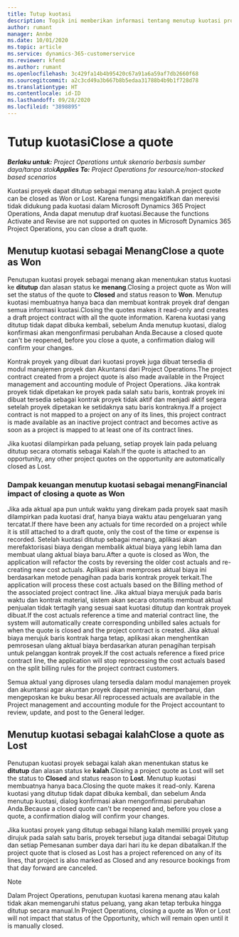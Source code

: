 ```yaml
---
title: Tutup kuotasi
description: Topik ini memberikan informasi tentang menutup kuotasi proyek di Project Operations.
author: rumant
manager: Annbe
ms.date: 10/01/2020
ms.topic: article
ms.service: dynamics-365-customerservice
ms.reviewer: kfend
ms.author: rumant
ms.openlocfilehash: 3c429fa14b4b95420c67a91a6a59af7db2660f68
ms.sourcegitcommit: a2c3cd49a3b667b8b5edaa31788b4b9b1f728d78
ms.translationtype: HT
ms.contentlocale: id-ID
ms.lasthandoff: 09/28/2020
ms.locfileid: "3898895"
---
```

# <a name="close-a-quote"></a><span data-ttu-id="847b4-103">Tutup kuotasi</span><span class="sxs-lookup"><span data-stu-id="847b4-103">Close a quote</span></span>

<span data-ttu-id="847b4-104">_**Berlaku untuk:** Project Operations untuk skenario berbasis sumber daya/tanpa stok_</span><span class="sxs-lookup"><span data-stu-id="847b4-104">_**Applies To:** Project Operations for resource/non-stocked based scenarios_</span></span>

<span data-ttu-id="847b4-105">Kuotasi proyek dapat ditutup sebagai menang atau kalah.</span><span class="sxs-lookup"><span data-stu-id="847b4-105">A project quote can be closed as Won or Lost.</span></span> <span data-ttu-id="847b4-106">Karena fungsi mengaktifkan dan merevisi tidak didukung pada kuotasi dalam Microsoft Dynamics 365 Project Operations, Anda dapat menutup draf kuotasi.</span><span class="sxs-lookup"><span data-stu-id="847b4-106">Because the functions Activate and Revise are not supported on quotes in Microsoft Dynamics 365 Project Operations, you can close a draft quote.</span></span>

## <a name="close-a-quote-as-won"></a><span data-ttu-id="847b4-107">Menutup kuotasi sebagai Menang</span><span class="sxs-lookup"><span data-stu-id="847b4-107">Close a quote as Won</span></span>

<span data-ttu-id="847b4-108">Penutupan kuotasi proyek sebagai menang akan menentukan status kuotasi ke **ditutup** dan alasan status ke **menang**.</span><span class="sxs-lookup"><span data-stu-id="847b4-108">Closing a project quote as Won will set the status of the quote to **Closed** and status reason to **Won**.</span></span> <span data-ttu-id="847b4-109">Menutup kuotasi membuatnya hanya baca dan membuat kontrak proyek draf dengan semua informasi kuotasi.</span><span class="sxs-lookup"><span data-stu-id="847b4-109">Closing the quotes makes it read-only and creates a draft project contract with all the quote information.</span></span> <span data-ttu-id="847b4-110">Karena kuotasi yang ditutup tidak dapat dibuka kembali, sebelum Anda menutup kuotasi, dialog konfirmasi akan mengonfirmasi perubahan Anda.</span><span class="sxs-lookup"><span data-stu-id="847b4-110">Because a closed quote can't be reopened, before you close a quote, a confirmation dialog will confirm your changes.</span></span>

<span data-ttu-id="847b4-111">Kontrak proyek yang dibuat dari kuotasi proyek juga dibuat tersedia di modul manajemen proyek dan Akuntansi dari Project Operations.</span><span class="sxs-lookup"><span data-stu-id="847b4-111">The project contract created from a project quote is also made available in the Project management and accounting module of Project Operations.</span></span> <span data-ttu-id="847b4-112">Jika kontrak proyek tidak dipetakan ke proyek pada salah satu baris, kontrak proyek ini dibuat tersedia sebagai kontrak proyek tidak aktif dan menjadi aktif segera setelah proyek dipetakan ke setidaknya satu baris kontraknya.</span><span class="sxs-lookup"><span data-stu-id="847b4-112">If a project contract is not mapped to a project on any of its lines, this project contract is made available as an inactive project contract and becomes active as soon as a project is mapped to at least one of its contract lines.</span></span>

<span data-ttu-id="847b4-113">Jika kuotasi dilampirkan pada peluang, setiap proyek lain pada peluang ditutup secara otomatis sebagai Kalah.</span><span class="sxs-lookup"><span data-stu-id="847b4-113">If the quote is attached to an opportunity, any other project quotes on the opportunity are automatically closed as Lost.</span></span>

### <a name="financial-impact-of-closing-a-quote-as-won"></a><span data-ttu-id="847b4-114">Dampak keuangan menutup kuotasi sebagai menang</span><span class="sxs-lookup"><span data-stu-id="847b4-114">Financial impact of closing a quote as Won</span></span>

<span data-ttu-id="847b4-115">Jika ada aktual apa pun untuk waktu yang direkam pada proyek saat masih dilampirkan pada kuotasi draf, hanya biaya waktu atau pengeluaran yang tercatat.</span><span class="sxs-lookup"><span data-stu-id="847b4-115">If there have been any actuals for time recorded on a project while it is still attached to a draft quote, only the cost of the time or expense is recorded.</span></span> <span data-ttu-id="847b4-116">Setelah kuotasi ditutup sebagai menang, aplikasi akan merefaktorisasi biaya dengan membalik aktual biaya yang lebih lama dan membuat ulang aktual biaya baru.</span><span class="sxs-lookup"><span data-stu-id="847b4-116">After a quote is closed as Won, the application will refactor the costs by reversing the older cost actuals and re-creating new cost actuals.</span></span> <span data-ttu-id="847b4-117">Aplikasi akan memproses aktual biaya ini berdasarkan metode penagihan pada baris kontrak proyek terkait.</span><span class="sxs-lookup"><span data-stu-id="847b4-117">The application will process these cost actuals based on the Billing method of the associated project contract line.</span></span> <span data-ttu-id="847b4-118">Jika aktual biaya merujuk pada baris waktu dan kontrak material, sistem akan secara otomatis membuat aktual penjualan tidak tertagih yang sesuai saat kuotasi ditutup dan kontrak proyek dibuat.</span><span class="sxs-lookup"><span data-stu-id="847b4-118">If the cost actuals reference a time and material contract line, the system will automatically create corresponding unbilled sales actuals for when the quote is closed and the project contract is created.</span></span> <span data-ttu-id="847b4-119">Jika aktual biaya merujuk baris kontrak harga tetap, aplikasi akan menghentikan pemrosesan ulang aktual biaya berdasarkan aturan penagihan terpisah untuk pelanggan kontrak proyek.</span><span class="sxs-lookup"><span data-stu-id="847b4-119">If the cost actuals reference a fixed price contract line, the application will stop reprocessing the cost actuals based on the split billing rules for the project contract customers.</span></span>

<span data-ttu-id="847b4-120">Semua aktual yang diproses ulang tersedia dalam modul manajemen proyek dan akuntansi agar akuntan proyek dapat meninjau, memperbarui, dan mengeposkan ke buku besar.</span><span class="sxs-lookup"><span data-stu-id="847b4-120">All reprocessed actuals are available in the Project management and accounting module for the Project accountant to review, update, and post to the General ledger.</span></span> 

## <a name="close-a-quote-as-lost"></a><span data-ttu-id="847b4-121">Menutup kuotasi sebagai kalah</span><span class="sxs-lookup"><span data-stu-id="847b4-121">Close a quote as Lost</span></span>

<span data-ttu-id="847b4-122">Penutupan kuotasi proyek sebagai kalah akan menentukan status ke **ditutup** dan alasan status ke **kalah**.</span><span class="sxs-lookup"><span data-stu-id="847b4-122">Closing a project quote as Lost will set the status to **Closed** and status reason to **Lost**.</span></span> <span data-ttu-id="847b4-123">Menutup kuotasi membuatnya hanya baca.</span><span class="sxs-lookup"><span data-stu-id="847b4-123">Closing the quote makes it read-only.</span></span> <span data-ttu-id="847b4-124">Karena kuotasi yang ditutup tidak dapat dibuka kembali, dan sebelum Anda menutup kuotasi, dialog konfirmasi akan mengonfirmasi perubahan Anda.</span><span class="sxs-lookup"><span data-stu-id="847b4-124">Because a closed quote can't be reopened and, before you close a quote, a confirmation dialog will confirm your changes.</span></span>

<span data-ttu-id="847b4-125">Jika kuotasi proyek yang ditutup sebagai hilang kalah memiliki proyek yang dirujuk pada salah satu baris, proyek tersebut juga ditandai sebagai Ditutup dan setiap Pemesanan sumber daya dari hari itu ke depan dibatalkan.</span><span class="sxs-lookup"><span data-stu-id="847b4-125">If the project quote that is closed as Lost has a project referenced on any of its lines, that project is also marked as Closed and any resource bookings from that day forward are canceled.</span></span>

> [!NOTE]
> <span data-ttu-id="847b4-126">Dalam Project Operations, penutupan kuotasi karena menang atau kalah tidak akan memengaruhi status peluang, yang akan tetap terbuka hingga ditutup secara manual.</span><span class="sxs-lookup"><span data-stu-id="847b4-126">In Project Operations, closing a quote as Won or Lost will not impact that status of the Opportunity, which will remain open until it is manually closed.</span></span>
